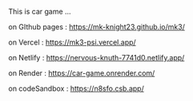 This is car game ...

on GIthub pages : https://mk-knight23.github.io/mk3/

on Vercel : https://mk3-psi.vercel.app/

on Netlify : https://nervous-knuth-7741d0.netlify.app/

on Render : https://car-game.onrender.com/

on codeSandbox : https://n8sfo.csb.app/
